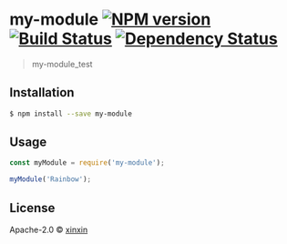 # my-module [![NPM version][npm-image]][npm-url] [![Build Status][travis-image]][travis-url] [![Dependency Status][daviddm-image]][daviddm-url]
> my-module_test

## Installation

```sh
$ npm install --save my-module
```

## Usage

```js
const myModule = require('my-module');

myModule('Rainbow');
```
## License

Apache-2.0 © [xinxin]()


[npm-image]: https://badge.fury.io/js/my-module.svg
[npm-url]: https://npmjs.org/package/my-module
[travis-image]: https://travis-ci.com//my-module.svg?branch=master
[travis-url]: https://travis-ci.com//my-module
[daviddm-image]: https://david-dm.org//my-module.svg?theme=shields.io
[daviddm-url]: https://david-dm.org//my-module
